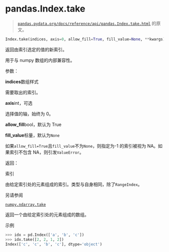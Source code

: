 # pandas.Index.take

> [`pandas.pydata.org/docs/reference/api/pandas.Index.take.html`](https://pandas.pydata.org/docs/reference/api/pandas.Index.take.html) 的原文。

```py
Index.take(indices, axis=0, allow_fill=True, fill_value=None, **kwargs)
```

返回由索引选定的值的新索引。

用于与 numpy 数组的内部兼容性。

参数：

**indices**数组样式

需要取出的索引。

**axis**int，可选

选择值的轴，始终为 0。

**allow_fill**bool，默认为 True

**fill_value**标量，默认为`None`

如果`allow_fill=True`且`fill_value`不为`None`，则指定为-1 的索引被视为 NA。如果索引不包含 NA，则引发`ValueError`。

返回：

索引

由给定索引处的元素组成的索引。类型与自身相同，除了`RangeIndex`。

另请参阅

[`numpy.ndarray.take`](https://numpy.org/doc/stable/reference/generated/numpy.ndarray.take.html#numpy.ndarray.take "(在 NumPy v1.26 中)")

返回一个由给定索引处的元素组成的数组。

示例

```py
>>> idx = pd.Index(['a', 'b', 'c'])
>>> idx.take([2, 2, 1, 2])
Index(['c', 'c', 'b', 'c'], dtype='object') 
```
